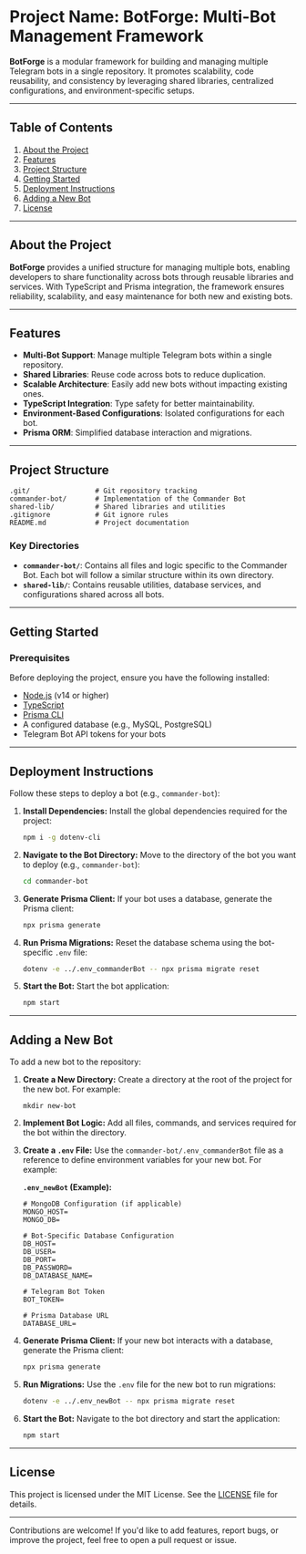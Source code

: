 # Project Name: **BotForge: Multi-Bot Management Framework**

**BotForge** is a modular framework for building and managing multiple Telegram bots in a single repository. It promotes scalability, code reusability, and consistency by leveraging shared libraries, centralized configurations, and environment-specific setups.

---

## Table of Contents

1. [About the Project](#about-the-project)
2. [Features](#features)
3. [Project Structure](#project-structure)
4. [Getting Started](#getting-started)
5. [Deployment Instructions](#deployment-instructions)
6. [Adding a New Bot](#adding-a-new-bot)
7. [License](#license)

---

## About the Project

**BotForge** provides a unified structure for managing multiple bots, enabling developers to share functionality across bots through reusable libraries and services. With TypeScript and Prisma integration, the framework ensures reliability, scalability, and easy maintenance for both new and existing bots.

---

## Features

- **Multi-Bot Support**: Manage multiple Telegram bots within a single repository.
- **Shared Libraries**: Reuse code across bots to reduce duplication.
- **Scalable Architecture**: Easily add new bots without impacting existing ones.
- **TypeScript Integration**: Type safety for better maintainability.
- **Environment-Based Configurations**: Isolated configurations for each bot.
- **Prisma ORM**: Simplified database interaction and migrations.

---

## Project Structure

```
.git/                # Git repository tracking
commander-bot/       # Implementation of the Commander Bot
shared-lib/          # Shared libraries and utilities
.gitignore           # Git ignore rules
README.md            # Project documentation
```

### Key Directories

- **`commander-bot/`**: Contains all files and logic specific to the Commander Bot. Each bot will follow a similar structure within its own directory.
- **`shared-lib/`**: Contains reusable utilities, database services, and configurations shared across all bots.

---

## Getting Started

### Prerequisites

Before deploying the project, ensure you have the following installed:

- [Node.js](https://nodejs.org/) (v14 or higher)
- [TypeScript](https://www.typescriptlang.org/)
- [Prisma CLI](https://www.prisma.io/)
- A configured database (e.g., MySQL, PostgreSQL)
- Telegram Bot API tokens for your bots

---

## Deployment Instructions

Follow these steps to deploy a bot (e.g., `commander-bot`):

1. **Install Dependencies:**
   Install the global dependencies required for the project:
   ```bash
   npm i -g dotenv-cli
   ```

2. **Navigate to the Bot Directory:**
   Move to the directory of the bot you want to deploy (e.g., `commander-bot`):
   ```bash
   cd commander-bot
   ```

3. **Generate Prisma Client:**
   If your bot uses a database, generate the Prisma client:
   ```bash
   npx prisma generate
   ```

4. **Run Prisma Migrations:**
   Reset the database schema using the bot-specific `.env` file:
   ```bash
   dotenv -e ../.env_commanderBot -- npx prisma migrate reset
   ```

5. **Start the Bot:**
   Start the bot application:
   ```bash
   npm start
   ```

---

## Adding a New Bot

To add a new bot to the repository:

1. **Create a New Directory:**
   Create a directory at the root of the project for the new bot. For example:
   ```
   mkdir new-bot
   ```

2. **Implement Bot Logic:**
   Add all files, commands, and services required for the bot within the directory.

3. **Create a `.env` File:**
   Use the `commander-bot/.env_commanderBot` file as a reference to define environment variables for your new bot. For example:

   **`.env_newBot` (Example):**
   ```plaintext
   # MongoDB Configuration (if applicable)
   MONGO_HOST=
   MONGO_DB=

   # Bot-Specific Database Configuration
   DB_HOST=
   DB_USER=
   DB_PORT=
   DB_PASSWORD=
   DB_DATABASE_NAME=

   # Telegram Bot Token
   BOT_TOKEN=

   # Prisma Database URL
   DATABASE_URL=
   ```

4. **Generate Prisma Client:**
   If your new bot interacts with a database, generate the Prisma client:
   ```bash
   npx prisma generate
   ```

5. **Run Migrations:**
   Use the `.env` file for the new bot to run migrations:
   ```bash
   dotenv -e ../.env_newBot -- npx prisma migrate reset
   ```

6. **Start the Bot:**
   Navigate to the bot directory and start the application:
   ```bash
   npm start
   ```

---

## License

This project is licensed under the MIT License. See the [LICENSE](LICENSE) file for details.

---

Contributions are welcome! If you'd like to add features, report bugs, or improve the project, feel free to open a pull request or issue.
